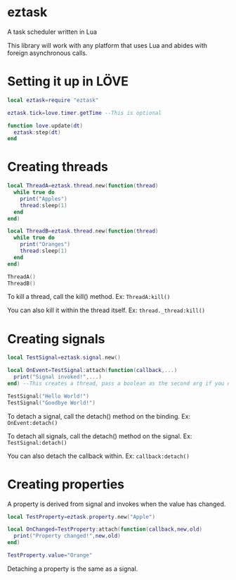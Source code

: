 # eztask
A task scheduler written in Lua

This library will work with any platform that uses Lua and abides with foreign asynchronous calls.

# Setting it up in LÖVE
```lua
local eztask=require "eztask"

eztask.tick=love.timer.getTime --This is optional

function love.update(dt)
  eztask:step(dt)
end
```

# Creating threads
```lua
local ThreadA=eztask.thread.new(function(thread)
  while true do
    print("Apples")
    thread:sleep(1)
  end
end)

local ThreadB=eztask.thread.new(function(thread)
  while true do
    print("Oranges")
    thread:sleep(1)
  end
end)

ThreadA()
ThreadB()
```
To kill a thread, call the kill() method. Ex: ```ThreadA:kill()```

You can also kill it within the thread itself. Ex: ```thread._thread:kill()```

# Creating signals
```lua
local TestSignal=eztask.signal.new()

local OnEvent=TestSignal:attach(function(callback,...)
  print("Signal invoked!",...)
end) --This creates a thread, pass a boolean as the second arg if you don't wish to.

TestSignal("Hello World!")
TestSignal("Goodbye World!")
```
To detach a signal, call the detach() method on the binding. Ex: ```OnEvent:detach()```

To detach all signals, call the detach() method on the signal. Ex: ```TestSignal:detach()```

You can also detach the callback within. Ex: ```callback:detach()```

# Creating properties
A property is derived from signal and invokes when the value has changed.
```lua
local TestProperty=eztask.property.new("Apple")

local OnChanged=TestProperty:attach(function(callback,new,old)
  print("Property changed!",new,old)
end)

TestProperty.value="Orange"
```
Detaching a property is the same as a signal.
